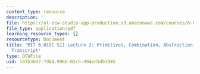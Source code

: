 ```yaml
---
content_type: resource
description: ''
file: https://ol-ocw-studio-app-production.s3.amazonaws.com/courses/6-01sc-introduction-to-electrical-engineering-and-computer-science-i-spring-2011/107b3b877d84996b02c5d94ed1db1945_MIT6_01SC_S11_lec02_300k.pdf
file_type: application/pdf
learning_resource_types: []
resourcetype: Document
title: 'MIT 6.01SC S11 Lecture 2: Primitives, Combination, Abstraction, and Patterns
  Transcript'
type: OCWFile
uid: 107b3b87-7d84-996b-02c5-d94ed1db1945
---
```

